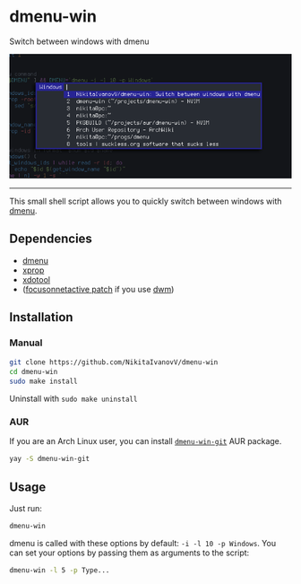 # dmenu-win

Switch between windows with dmenu

![showcase](screenshot.png)

----

This small shell script allows you to quickly switch between windows with [dmenu](https://tools.suckless.org/dmenu/).

## Dependencies

* [dmenu](https://tools.suckless.org/dmenu/)
* [xprop](https://gitlab.freedesktop.org/xorg/app/xprop/)
* [xdotool](https://github.com/jordansissel/xdotool/)
* ([focusonnetactive patch](https://dwm.suckless.org/patches/focusonnetactive/) if you use [dwm](https://dwm.suckless.org/))

## Installation

### Manual

```sh
git clone https://github.com/NikitaIvanovV/dmenu-win
cd dmenu-win
sudo make install
```

Uninstall with `sudo make uninstall`

### AUR

If you are an Arch Linux user, you can install [`dmenu-win-git`](https://aur.archlinux.org/packages/dmenu-win-git/) AUR package.

```sh
yay -S dmenu-win-git
```

## Usage

Just run:

```sh
dmenu-win
```

dmenu is called with these options by default: `-i -l 10 -p Windows`. You can set your options by passing them as arguments to the script:

```sh
dmenu-win -l 5 -p Type...
```
